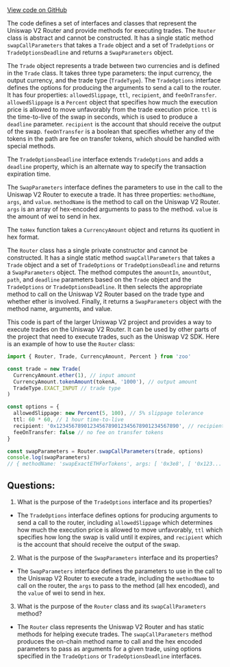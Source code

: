 [View code on GitHub](zoo-labs/zoo/blob/master/zdk/src/router.ts)

The code defines a set of interfaces and classes that represent the Uniswap V2 Router and provide methods for executing trades. The `Router` class is abstract and cannot be constructed. It has a single static method `swapCallParameters` that takes a `Trade` object and a set of `TradeOptions` or `TradeOptionsDeadline` and returns a `SwapParameters` object. 

The `Trade` object represents a trade between two currencies and is defined in the `Trade` class. It takes three type parameters: the input currency, the output currency, and the trade type (`TradeType`). The `TradeOptions` interface defines the options for producing the arguments to send a call to the router. It has four properties: `allowedSlippage`, `ttl`, `recipient`, and `feeOnTransfer`. `allowedSlippage` is a `Percent` object that specifies how much the execution price is allowed to move unfavorably from the trade execution price. `ttl` is the time-to-live of the swap in seconds, which is used to produce a `deadline` parameter. `recipient` is the account that should receive the output of the swap. `feeOnTransfer` is a boolean that specifies whether any of the tokens in the path are fee on transfer tokens, which should be handled with special methods.

The `TradeOptionsDeadline` interface extends `TradeOptions` and adds a `deadline` property, which is an alternate way to specify the transaction expiration time. 

The `SwapParameters` interface defines the parameters to use in the call to the Uniswap V2 Router to execute a trade. It has three properties: `methodName`, `args`, and `value`. `methodName` is the method to call on the Uniswap V2 Router. `args` is an array of hex-encoded arguments to pass to the method. `value` is the amount of wei to send in hex.

The `toHex` function takes a `CurrencyAmount` object and returns its quotient in hex format.

The `Router` class has a single private constructor and cannot be constructed. It has a single static method `swapCallParameters` that takes a `Trade` object and a set of `TradeOptions` or `TradeOptionsDeadline` and returns a `SwapParameters` object. The method computes the `amountIn`, `amountOut`, `path`, and `deadline` parameters based on the `Trade` object and the `TradeOptions` or `TradeOptionsDeadline`. It then selects the appropriate method to call on the Uniswap V2 Router based on the trade type and whether ether is involved. Finally, it returns a `SwapParameters` object with the method name, arguments, and value.

This code is part of the larger Uniswap V2 project and provides a way to execute trades on the Uniswap V2 Router. It can be used by other parts of the project that need to execute trades, such as the Uniswap V2 SDK. Here is an example of how to use the `Router` class:

```typescript
import { Router, Trade, CurrencyAmount, Percent } from 'zoo'

const trade = new Trade(
  CurrencyAmount.ether(1), // input amount
  CurrencyAmount.tokenAmount(tokenA, '1000'), // output amount
  TradeType.EXACT_INPUT // trade type
)

const options = {
  allowedSlippage: new Percent(5, 100), // 5% slippage tolerance
  ttl: 60 * 60, // 1 hour time-to-live
  recipient: '0x1234567890123456789012345678901234567890', // recipient address
  feeOnTransfer: false // no fee on transfer tokens
}

const swapParameters = Router.swapCallParameters(trade, options)
console.log(swapParameters)
// { methodName: 'swapExactETHForTokens', args: [ '0x3e8', [ '0x123...', '0x456...' ], '0x123...', '0x61a80fde' ], value: '0x0' }
```
## Questions: 
 1. What is the purpose of the `TradeOptions` interface and its properties?
- The `TradeOptions` interface defines options for producing arguments to send a call to the router, including `allowedSlippage` which determines how much the execution price is allowed to move unfavorably, `ttl` which specifies how long the swap is valid until it expires, and `recipient` which is the account that should receive the output of the swap.

2. What is the purpose of the `SwapParameters` interface and its properties?
- The `SwapParameters` interface defines the parameters to use in the call to the Uniswap V2 Router to execute a trade, including the `methodName` to call on the router, the `args` to pass to the method (all hex encoded), and the `value` of wei to send in hex.

3. What is the purpose of the `Router` class and its `swapCallParameters` method?
- The `Router` class represents the Uniswap V2 Router and has static methods for helping execute trades. The `swapCallParameters` method produces the on-chain method name to call and the hex encoded parameters to pass as arguments for a given trade, using options specified in the `TradeOptions` or `TradeOptionsDeadline` interfaces.